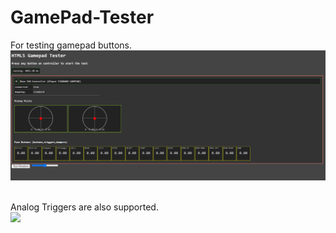 # GamePad-Tester
For testing gamepad buttons.
<br>
<img src="Image/1.png"></img>

<br>
Analog Triggers are also supported.
<br>
<img src="Image/2.gif"></img>



